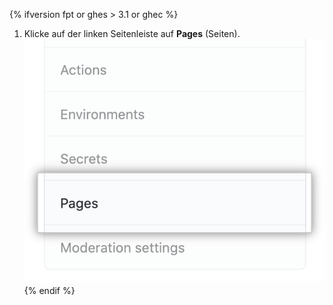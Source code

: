 {% ifversion fpt or ghes > 3.1 or ghec %}
1. Klicke auf der linken Seitenleiste auf **Pages** (Seiten). ![Page tab in the left-hand sidebar](/assets/images/help/pages/pages-tab.png)
{% endif %}
